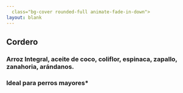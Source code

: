 ```yaml
---
  class="bg-cover rounded-full animate-fade-in-down">
layout: blank
---
```

<turbo-frame id="the_pit" loading="lazy">
  <div style="background-image:url('../../assets/img/circles/escarapela_cordero.jpg')"
  class="rounded-full bg-cover animate-fade-in-down">
    <div class="escarapela md:w-96 md:h-96 border-turquesa-300"
    >
      <h2 class="text-2xl md:text-4xl">Cordero</h2>
      <h3 class="py-2 mx-8 text-lg md:text-xl font-bold text-center">Arroz Integral, aceite de coco, coliflor, espinaca, zapallo, zanahoria, arándanos.</h3>
      <h3 class="mx-8 text-lg md:text-xl">Ideal para perros mayores*</h3>
    </div>
  </div>
</turbo-frame>
